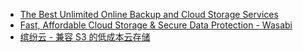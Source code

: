 - [The Best Unlimited Online Backup and Cloud Storage Services](https://www.backblaze.com/)
- [Fast, Affordable Cloud Storage & Secure Data Protection - Wasabi](https://wasabi.com/)
- [缤纷云 - 兼容 S3 的低成本云存储](https://www.bitiful.com/)